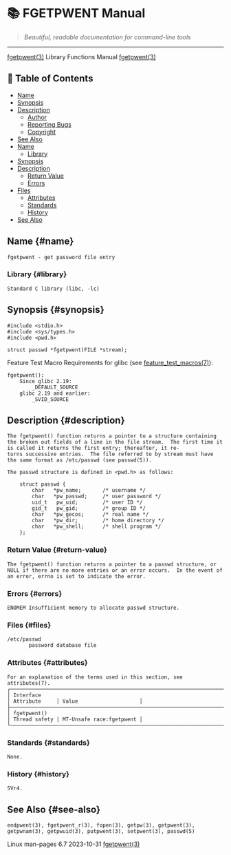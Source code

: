 # 📚 FGETPWENT Manual

> *Beautiful, readable documentation for command-line tools*

---

[fgetpwent(3)](fgetpwent.html)                                                                              Library Functions Manual                                                                             [fgetpwent(3)](fgetpwent.html)


## 📑 Table of Contents

- [Name](#name)
- [Synopsis](#synopsis)
- [Description](#description)
  - [Author](#author)
  - [Reporting Bugs](#reporting-bugs)
  - [Copyright](#copyright)
- [See Also](#see-also)
- [Name](#name)
  - [Library](#library)
- [Synopsis](#synopsis)
- [Description](#description)
  - [Return Value](#return-value)
  - [Errors](#errors)
- [Files](#files)
  - [Attributes](#attributes)
  - [Standards](#standards)
  - [History](#history)
- [See Also](#see-also)


## Name {#name}

```
fgetpwent - get password file entry
```



### Library {#library}

```
Standard C library (libc, -lc)
```



## Synopsis {#synopsis}

```
#include <stdio.h>
#include <sys/types.h>
#include <pwd.h>

struct passwd *fgetpwent(FILE *stream);
```


   Feature Test Macro Requirements for glibc (see [feature_test_macros(7)](feature_test_macros.html)):

```
fgetpwent():
    Since glibc 2.19:
        _DEFAULT_SOURCE
    glibc 2.19 and earlier:
        _SVID_SOURCE
```



## Description {#description}

```
The fgetpwent() function returns a pointer to a structure containing the broken out fields of a line in the file stream.  The first time it is called it returns the first entry; thereafter, it re‐
turns successive entries.  The file referred to by stream must have the same format as /etc/passwd (see passwd(5)).

The passwd structure is defined in <pwd.h> as follows:

    struct passwd {
        char   *pw_name;       /* username */
        char   *pw_passwd;     /* user password */
        uid_t   pw_uid;        /* user ID */
        gid_t   pw_gid;        /* group ID */
        char   *pw_gecos;      /* real name */
        char   *pw_dir;        /* home directory */
        char   *pw_shell;      /* shell program */
    };
```



### Return Value {#return-value}

```
The fgetpwent() function returns a pointer to a passwd structure, or NULL if there are no more entries or an error occurs.  In the event of an error, errno is set to indicate the error.
```



### Errors {#errors}

```
ENOMEM Insufficient memory to allocate passwd structure.
```



### Files {#files}

```
/etc/passwd
       password database file
```



### Attributes {#attributes}

```
For an explanation of the terms used in this section, see attributes(7).
┌───────────────────────────────────────────────────────────────────────────────────────────────────────────────────────────────────────────────────────┬───────────────┬──────────────────────────┐
│ Interface                                                                                                                                             │ Attribute     │ Value                    │
├───────────────────────────────────────────────────────────────────────────────────────────────────────────────────────────────────────────────────────┼───────────────┼──────────────────────────┤
│ fgetpwent()                                                                                                                                           │ Thread safety │ MT-Unsafe race:fgetpwent │
└───────────────────────────────────────────────────────────────────────────────────────────────────────────────────────────────────────────────────────┴───────────────┴──────────────────────────┘
```



### Standards {#standards}

```
None.
```



### History {#history}

```
SVr4.
```



## See Also {#see-also}

```
endpwent(3), fgetpwent_r(3), fopen(3), getpw(3), getpwent(3), getpwnam(3), getpwuid(3), putpwent(3), setpwent(3), passwd(5)
```


Linux man-pages 6.7                                                                              2023-10-31                                                                                    [fgetpwent(3)](fgetpwent.html)
